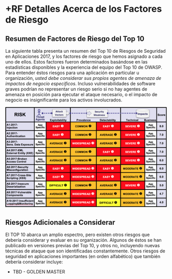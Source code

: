 # +RF Detalles Acerca de los Factores de Riesgo

## Resumen de Factores de Riesgo del Top 10

La siguiente tabla presenta un resumen del Top 10 de Riesgos de Seguridad en Aplicaciones 2017, y los factores de riesgo que hemos asignado a cada uno de ellos. Estos factores fueron determinados basándose en las estadísticas disponibles y la experiencia del equipo del Top 10 de OWASP. Para entender éstos riesgos para una aplicación en particular u organización, *usted debe considerar sus propios agentes de amenaza de impactos de negocio específicos*. Incluso vulnerabilidades de software graves podrían no representar un riesgo serio si no hay agentes de amenaza en posición para ejecutar el ataque necesario, o el impacto de negocio es insignificante para los activos involucrados.

![Tabla de Factores de Riesgo](images/0xc1-risk-factor-table.png)

## Riesgos Adicionales a Considerar

El TOP 10 abarca un amplio espectro, pero existen otros riesgos que debería considerar y evaluar en su organización. Algunos de éstos se han publicado en versiones previas del Top 10, y otros no, incluyendo nuevas técnicas de ataque que son identificadas constantemente. Otros riesgos de seguridad en aplicaciones importantes (en orden alfabético) que también debería considerar incluye:

* TBD - GOLDEN MASTER

